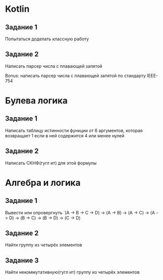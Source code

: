# Kotlin
## Задание 1
Попытаться доделать классную работу
## Задание 2
Написать парсер числа с плавающей запятой

Bonus: написать парсер числа с плавающей запятой по стандарту IEEE-754
# Булева логика
## Задание 1 
Написать таблицу истинности функции от 6 аргументов, которая возвращает 1 если в ней содержится 4 или менее нулей
## Задание 2
Написать СКНФ(гугл ит) для этой формулы 
# Алгебра и логика
## Задание 1
Вывести или опровергнуть 
`(A -> B -> C -> D) -> (A -> B) -> (A -> C) -> (A -> D) -> (B -> C) -> (B -> D) -> (C -> D)
## Задание 2
Найти группу из четырёх элементов 
## Задание 3
Найти некоммутативную(гугл ит) группу из четырёх элементов
